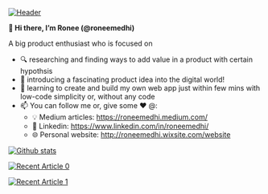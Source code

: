 [![Header](https://raw.githubusercontent.com/MartinHeinz/<OWNER>/<OWNER>/readme_header.png "Header")](https://some-url.dev/)

**👋 Hi there, I’m Ronee (@roneemedhi)**


A big product enthusiast who is focused on 

- 🔍 researching and finding ways to add value in a product with certain hypothsis
- 👀 introducing a fascinating product idea into the digital world!
- 🌱 learning to create and build my own web app just within few mins with low-code simplicity or, without any code
- 📫 You can follow me or, give some ♥ @:
  - 💡 Medium articles: https://roneemedhi.medium.com/ 
  - 🏢 Linkedin: https://www.linkedin.com/in/roneemedhi/
  - 🌐 Personal website: http://roneemedhi.wixsite.com/website
  
[![Github stats](https://github-readme-stats.vercel.app/api?username=roneemedhi&count_private=true&show_icons=true&theme=radical&hide_rank=false)](https://github.com/roneemedhi/)


<a target="_blank" href="https://github-readme-medium-recent-article.vercel.app/medium/@roneemedhi/0"><img src="https://github-readme-medium-recent-article.vercel.app/medium/@roneemedhi/0" alt="Recent Article 0">
  
<a target="_blank" href="https://github-readme-medium-recent-article.vercel.app/medium/@roneemedhi/1"><img src="https://github-readme-medium-recent-article.vercel.app/medium/@roneemedhi/1" alt="Recent Article 1">
  

<!---
roneemedhi/roneemedhi is a ✨ special ✨ repository because its `README.md` (this file) appears on your GitHub profile.
You can click the Preview link to take a look at your changes.
--->
